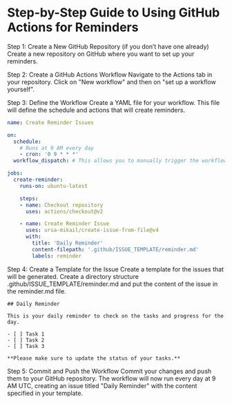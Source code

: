 # Step-by-Step Guide to Using GitHub Actions for Reminders
Step 1: Create a New GitHub Repository (if you don’t have one already)
Create a new repository on GitHub where you want to set up your reminders.

Step 2: Create a GitHub Actions Workflow
Navigate to the Actions tab in your repository.
Click on "New workflow" and then on "set up a workflow yourself".

Step 3: Define the Workflow
Create a YAML file for your workflow. This file will define the schedule and actions that will create reminders.

```yaml
name: Create Reminder Issues

on:
  schedule:
    # Runs at 9 AM every day
    - cron: '0 9 * * *'
  workflow_dispatch: # This allows you to manually trigger the workflow

jobs:
  create-reminder:
    runs-on: ubuntu-latest

    steps:
    - name: Checkout repository
      uses: actions/checkout@v2

    - name: Create Reminder Issue
      uses: ursa-mikail/create-issue-from-file@v4
      with:
        title: 'Daily Reminder'
        content-filepath: '.github/ISSUE_TEMPLATE/reminder.md'
        labels: reminder
```

Step 4: Create a Template for the Issue
Create a template for the issues that will be generated. Create a directory structure .github/ISSUE_TEMPLATE/reminder.md and put the content of the issue in the reminder.md file.

```
## Daily Reminder

This is your daily reminder to check on the tasks and progress for the day.

- [ ] Task 1
- [ ] Task 2
- [ ] Task 3

**Please make sure to update the status of your tasks.**
```

Step 5: Commit and Push the Workflow
Commit your changes and push them to your GitHub repository. The workflow will now run every day at 9 AM UTC, creating an issue titled "Daily Reminder" with the content specified in your template.

